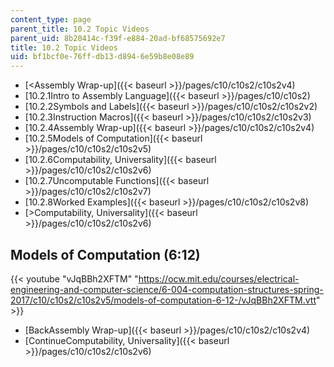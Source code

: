```yaml
---
content_type: page
parent_title: 10.2 Topic Videos
parent_uid: 8b20414c-f39f-e884-20ad-bf68575692e7
title: 10.2 Topic Videos
uid: bf1bcf0e-76ff-db13-d894-6e59b8e08e89
---
```


*   [<Assembly Wrap-up]({{< baseurl >}}/pages/c10/c10s2/c10s2v4)
*   [10.2.1Intro to Assembly Language]({{< baseurl >}}/pages/c10/c10s2)
*   [10.2.2Symbols and Labels]({{< baseurl >}}/pages/c10/c10s2/c10s2v2)
*   [10.2.3Instruction Macros]({{< baseurl >}}/pages/c10/c10s2/c10s2v3)
*   [10.2.4Assembly Wrap-up]({{< baseurl >}}/pages/c10/c10s2/c10s2v4)
*   [10.2.5Models of Computation]({{< baseurl >}}/pages/c10/c10s2/c10s2v5)
*   [10.2.6Computability, Universality]({{< baseurl >}}/pages/c10/c10s2/c10s2v6)
*   [10.2.7Uncomputable Functions]({{< baseurl >}}/pages/c10/c10s2/c10s2v7)
*   [10.2.8Worked Examples]({{< baseurl >}}/pages/c10/c10s2/c10s2v8)
*   [\>Computability, Universality]({{< baseurl >}}/pages/c10/c10s2/c10s2v6)

Models of Computation (6:12)
----------------------------

{{< youtube "vJqBBh2XFTM" "https://ocw.mit.edu/courses/electrical-engineering-and-computer-science/6-004-computation-structures-spring-2017/c10/c10s2/c10s2v5/models-of-computation-6-12-/vJqBBh2XFTM.vtt" >}}

*   [BackAssembly Wrap-up]({{< baseurl >}}/pages/c10/c10s2/c10s2v4)
*   [ContinueComputability, Universality]({{< baseurl >}}/pages/c10/c10s2/c10s2v6)